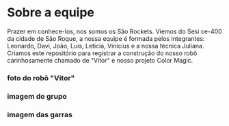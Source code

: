 # Sobre a equipe 
Prazer em conhece-los, nos somos os São Rockets. 
Viemos do Sesi ce-400  da cidade de São Roque, a nossa equipe é formada pelos integrantes: Leonardo, Davi, João, Luís, Leticia, Vinícius e a nossa técnica Juliana. 
Criamos este repositório para registrar a construção do nosso robô carinhosamente chamado de "Vitor" e nosso projeto Color Magic.  
### foto do robô "Vitor"
### imagem do grupo 
### imagem das garras 
